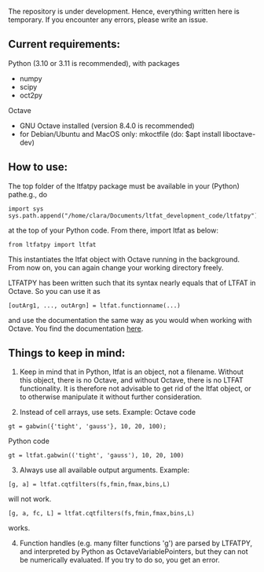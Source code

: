 The repository is under development. Hence, everything written here is temporary.
If you encounter any errors, please write an issue.

Current requirements:
------------------------

Python (3.10 or 3.11 is recommended), with packages
- numpy
- scipy
- oct2py

Octave
- GNU Octave installed (version 8.4.0 is recommended)
- for Debian/Ubuntu and MacOS only: mkoctfile (do: $apt install liboctave-dev)


How to use:
------------------------

The top folder of the ltfatpy package must be available in your (Python) pathe.g., do

```
import sys 
sys.path.append("/home/clara/Documents/ltfat_development_code/ltfatpy")
```

at the top of your Python code. From there, import ltfat as below:

```
from ltfatpy import ltfat
```
This instantiates the ltfat object with Octave running in the background. 
From now on, you can again change your working directory freely.

LTFATPY has been written such that its syntax nearly equals that of LTFAT in Octave.
So you can use it as
```
[outArg1, ..., outArgn] = ltfat.functionname(...)
```
and use the documentation the same way as you would when working with Octave. 
You find the documentation [here](ltfat.org/doc/).

Things to keep in mind:
------------------------
1. Keep in mind that in Python, ltfat is an object, not a filename.
Without this object, there is no Octave, and without Octave, there is no LTFAT functionality.
It is therefore not advisable to get rid of the ltfat object, or to otherwise manipulate it
without further consideration.

2. Instead of cell arrays, use sets.
Example: Octave code
```
gt = gabwin({'tight', 'gauss'}, 10, 20, 100);
```
Python code
```
gt = ltfat.gabwin(('tight', 'gauss'), 10, 20, 100)
```
3. Always use all available output arguments.
Example:
```
[g, a] = ltfat.cqtfilters(fs,fmin,fmax,bins,L)
```
will not work.
```
[g, a, fc, L] = ltfat.cqtfilters(fs,fmin,fmax,bins,L)
```
works.

4. Function handles (e.g. many filter functions 'g') are parsed by LTFATPY, and interpreted
by Python as OctaveVariablePointers, but they can not be numerically evaluated. If you try
to do so, you get an error.
